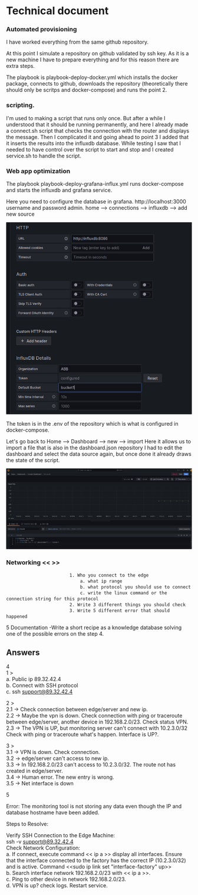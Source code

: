 # Technical document

### Automated provisioning
I have worked everything from the same github repository.

At this point I simulate a repository on github validated by ssh key. As it is a new machine I have to prepare everything and for this reason there are extra steps.

The playbook is playbook-deploy-docker.yml which installs the docker package, connects to github, downloads the repository (theoretically there should only be scritps and docker-compose) and runs the point 2.

### scripting.
I'm used to making a script that runs only once. But after a while I understood that it should be running permanently, and here I already made a connect.sh script that checks the connection with the router and displays the message. Then I complicated it and going ahead to point 3 I added that it inserts the results into the influxdb database. While testing I saw that I needed to have control over the script to start and stop and I created service.sh to handle the script.

### Web app optimization  
The playbook playbook-deploy-grafana-influx.yml runs docker-compose and starts the influxdb and grafana service.

Here you need to configure the database in grafana.
http://localhost:3000 username and password admin. home --> connections --> influxdb --> add new source

![Alt text](screenshots/grafana-connectdb.png)

The token is in the .env of the repository which is what is configured in docker-compose.

Let's go back to Home --> Dashboard --> new --> import Here it allows us to import a file that is also in the dashboard.json repository
I had to edit the dashboard and select the data source again, but once done it already draws the state of the script.

![Alt text](screenshots/Dashboard-grafana.png)

  
### Networking << >>  
                            1. Who you connect to the edge  
                                a. what ip range  
                                b. what protocol you should use to connect  
                                c. write the linux command or the connection string for this protocol   
                            2. Write 3 different things you should check  
                            3. Write 5 different error that should happened  

5 Documentation -Write a short recipe as a knowledge database solving one of the possible errors on the step 4.  

## Answers                           
4  
1 >   
a. Public ip 89.32.42.4  
b. Connect with SSH protocol  
c. ssh support@89.32.42.4  
  
2 >   
 2.1 -> Check connection between edge/server and new ip.   
 2.2 -> Maybe the vpn is down. Check connection with ping or traceroute between edge/server, another device in 192.168.2.0/23. Check status VPN.    
 2.3 -> The VPN is UP, but monitoring server can't connect with 10.2.3.0/32 
Check with ping or traceroute what's happen. Interface is UP?.  

3 >   
 3.1 -> VPN is down. Check connection.  
 3.2 -> edge/server can't access to new ip.  
 3.3 -> In 192.168.2.0/23 can't access to 10.2.3.0/32. The route not has created in edge/server.   
 3.4 -> Human error. The new entry is wrong.   
 3.5 -> Net interface is down  
   
5  
  
Error: The monitoring tool is not storing any data even though the IP and database hostname have been added.   
  
Steps to Resolve:   
  
  Verify SSH Connection to the Edge Machine:  
  ssh -v support@89.32.42.4  
  Check Network Configuration:  
  a. If connect, execute command << ip a >> display all interfaces. Ensure that the interface connected to the factory has the correct IP (10.2.3.0/32) and is active. Command <<sudo ip link set "interface-factory" up>>  
  b. Search interface network 192.168.2.0/23 with << ip a >>.   
  c. Ping to other device in network 192.168.2.0/23.   
  d. VPN is up? check logs. Restart service.   

